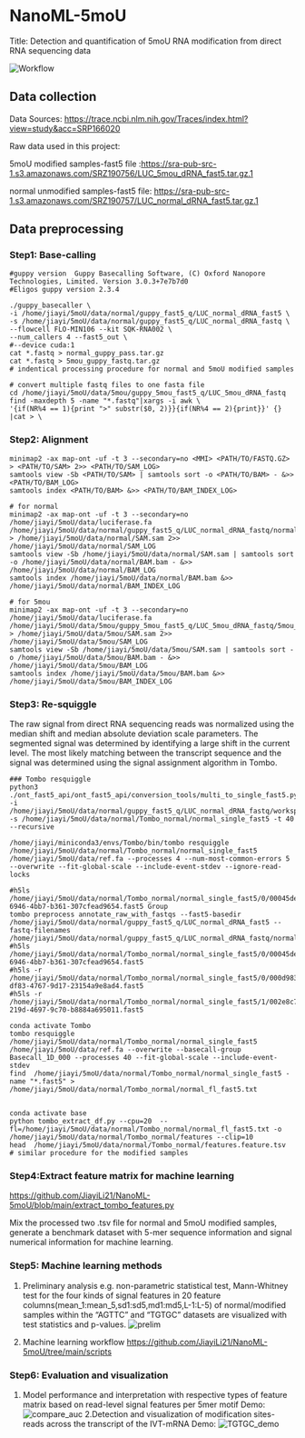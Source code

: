 # NanoML-5moU
Title: Detection and quantification of 5moU RNA modification from direct RNA sequencing data


![Workflow]( https://github.com/JiayiLi21/NanoML-5moU/blob/main/pics/Figure_1_workflow.png "Github logo") 

## Data collection
Data Sources: https://trace.ncbi.nlm.nih.gov/Traces/index.html?view=study&acc=SRP166020

Raw data used in this project:

5moU modified samples-fast5 file :https://sra-pub-src-1.s3.amazonaws.com/SRZ190756/LUC_5mou_dRNA_fast5.tar.gz.1

normal unmodified samples-fast5 file: https://sra-pub-src-1.s3.amazonaws.com/SRZ190757/LUC_normal_dRNA_fast5.tar.gz.1


## Data preprocessing
### Step1: Base-calling

```
#guppy version  Guppy Basecalling Software, (C) Oxford Nanopore Technologies, Limited. Version 3.0.3+7e7b7d0
#Eligos guppy version 2.3.4

./guppy_basecaller \
-i /home/jiayi/5moU/data/normal/guppy_fast5_q/LUC_normal_dRNA_fast5 \
-s /home/jiayi/5moU/data/normal/guppy_fast5_q/LUC_normal_dRNA_fastq \
--flowcell FLO-MIN106 --kit SQK-RNA002 \
--num_callers 4 --fast5_out \
#--device cuda:1
cat *.fastq > normal_guppy_pass.tar.gz
cat *.fastq > 5mou_guppy_fastq.tar.gz
# indentical processing procedure for normal and 5moU modified samples

# convert multiple fastq files to one fasta file
cd /home/jiayi/5moU/data/5mou/guppy_5mou_fast5_q/LUC_5mou_dRNA_fastq
find -maxdepth 5 -name "*.fastq"|xargs -i awk \
'{if(NR%4 == 1){print ">" substr($0, 2)}}{if(NR%4 == 2){print}}' {} |cat > \

```

### Step2: Alignment
```
minimap2 -ax map-ont -uf -t 3 --secondary=no <MMI> <PATH/TO/FASTQ.GZ> > <PATH/TO/SAM> 2>> <PATH/TO/SAM_LOG>
samtools view -Sb <PATH/TO/SAM> | samtools sort -o <PATH/TO/BAM> - &>> <PATH/TO/BAM_LOG>
samtools index <PATH/TO/BAM> &>> <PATH/TO/BAM_INDEX_LOG>

# for normal
minimap2 -ax map-ont -uf -t 3 --secondary=no /home/jiayi/5moU/data/luciferase.fa  /home/jiayi/5moU/data/normal/guppy_fast5_q/LUC_normal_dRNA_fastq/normal_guppy_fastq.tar.gz  > /home/jiayi/5moU/data/normal/SAM.sam 2>> /home/jiayi/5moU/data/normal/SAM_LOG
samtools view -Sb /home/jiayi/5moU/data/normal/SAM.sam | samtools sort -o /home/jiayi/5moU/data/normal/BAM.bam - &>> /home/jiayi/5moU/data/normal/BAM_LOG
samtools index /home/jiayi/5moU/data/normal/BAM.bam &>> /home/jiayi/5moU/data/normal/BAM_INDEX_LOG

# for 5mou
minimap2 -ax map-ont -uf -t 3 --secondary=no /home/jiayi/5moU/data/luciferase.fa  /home/jiayi/5moU/data/5mou/guppy_5mou_fast5_q/LUC_5mou_dRNA_fastq/5mou_guppy_fastq.tar.gz  > /home/jiayi/5moU/data/5mou/SAM.sam 2>> /home/jiayi/5moU/data/5mou/SAM_LOG
samtools view -Sb /home/jiayi/5moU/data/5mou/SAM.sam | samtools sort -o /home/jiayi/5moU/data/5mou/BAM.bam - &>> /home/jiayi/5moU/data/5mou/BAM_LOG
samtools index /home/jiayi/5moU/data/5mou/BAM.bam &>> /home/jiayi/5moU/data/5mou/BAM_INDEX_LOG
```


### Step3: Re-squiggle
The raw signal from direct RNA sequencing reads was normalized using the median shift and median absolute deviation scale parameters. The segmented signal was determined by identifying a large shift in the current level. The most likely matching between the transcript sequence and the signal was determined using the signal assignment algorithm in Tombo.

```
### Tombo resquiggle
python3 ./ont_fast5_api/ont_fast5_api/conversion_tools/multi_to_single_fast5.py -i /home/jiayi/5moU/data/normal/guppy_fast5_q/LUC_normal_dRNA_fastq/workspace -s /home/jiayi/5moU/data/normal/Tombo_normal/normal_single_fast5 -t 40 --recursive

/home/jiayi/miniconda3/envs/Tombo/bin/tombo resquiggle /home/jiayi/5moU/data/normal/Tombo_normal/normal_single_fast5 /home/jiayi/5moU/data/ref.fa --processes 4 --num-most-common-errors 5 --overwrite --fit-global-scale --include-event-stdev --ignore-read-locks

#h5ls /home/jiayi/5moU/data/normal/Tombo_normal/normal_single_fast5/0/00045de2-6946-4bb7-b361-307cfead9654.fast5 Group
tombo preprocess annotate_raw_with_fastqs --fast5-basedir /home/jiayi/5moU/data/normal/guppy_fast5_q/LUC_normal_dRNA_fast5 --fastq-filenames /home/jiayi/5moU/data/normal/guppy_fast5_q/LUC_normal_dRNA_fastq/normal_guppy_fastq.tar.gz
#h5ls /home/jiayi/5moU/data/normal/Tombo_normal/normal_single_fast5/0/00045de2-6946-4bb7-b361-307cfead9654.fast5
#h5ls -r /home/jiayi/5moU/data/normal/Tombo_normal/normal_single_fast5/0/000d9837-df83-4767-9d17-23154a9e8ad4.fast5
#h5ls -r /home/jiayi/5moU/data/normal/Tombo_normal/normal_single_fast5/1/002e8c79-219d-4697-9c70-b8884a695011.fast5

conda activate Tombo
tombo resquiggle /home/jiayi/5moU/data/normal/Tombo_normal/normal_single_fast5 /home/jiayi/5moU/data/ref.fa --overwrite --basecall-group Basecall_1D_000 --processes 40 --fit-global-scale --include-event-stdev
find  /home/jiayi/5moU/data/normal/Tombo_normal/normal_single_fast5 -name "*.fast5" > /home/jiayi/5moU/data/normal/Tombo_normal/normal_fl_fast5.txt


conda activate base
python tombo_extract_df.py --cpu=20  --fl=/home/jiayi/5moU/data/normal/Tombo_normal/normal_fl_fast5.txt -o /home/jiayi/5moU/data/normal/Tombo_normal/features --clip=10
head  /home/jiayi/5moU/data/normal/Tombo_normal/features.feature.tsv
# similar procedure for the modified samples
```
### Step4:Extract feature matrix for machine learning
https://github.com/JiayiLi21/NanoML-5moU/blob/main/extract_tombo_features.py

Mix the processed two .tsv file for normal and 5moU modified samples, generate a benchmark dataset with 5-mer sequence information and signal numerical information for machine learning.

### Step5: Machine learning methods
1. Preliminary analysis e.g. non-parametric statistical test, Mann-Whitney test for the four kinds of signal features in 20 feature columns(mean_1:mean_5,sd1:sd5,md1:md5,L-1:L-5) of normal/modified samples within the “AGTTC” and “TGTGC” datasets are visualized with test statistics and p-values. ![prelim](https://github.com/JiayiLi21/NanoML-5moU/blob/main/pics/prelim_test_stat.jpg)

2. Machine learning workflow
https://github.com/JiayiLi21/NanoML-5moU/tree/main/scripts
### Step6: Evaluation and visualization

1. Model performance and interpretation with respective types of feature matrix based on read-level signal features per 5mer motif
   Demo:
![compare_auc](https://github.com/JiayiLi21/NanoML-5moU/blob/main/pics/Figure_5_multiAUC.jpg)
2.Detection and visualization of modification sites-reads across the transcript of the IVT-mRNA
Demo:
![TGTGC_demo](https://github.com/JiayiLi21/NanoML-5moU/blob/main/pics/TGTGC.jpg)

